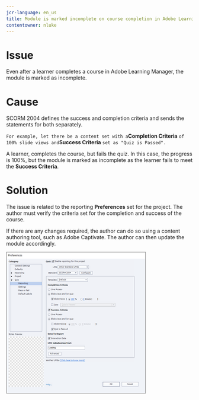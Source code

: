 ```yaml
---
jcr-language: en_us
title: Module is marked incomplete on course completion in Adobe Learning Manager
contentowner: nluke
---
```



# **Issue**

Even after a learner completes a course in Adobe Learning Manager, the module is marked as incomplete.

# **Cause**

SCORM 2004 defines&nbsp;the success and completion criteria and sends the statements for both separately.

`For example, let there be a content set with a`**Completion Criteria** `of 100% slide views and`**Success Criteria** `set as "Quiz is Passed".`

A learner, completes the course, but fails the quiz. In this case, the progress is 100%,&nbsp;but the module is marked as incomplete as the learner fails to meet the **Success Criteria**.

# **Solution**

The issue is related to the reporting **Preferences** set for the project. The author must verify the criteria set for the completion and success of the course.

If there are any changes required, the author can do so using a content authoring tool, such as Adobe Captivate. The author can then update the module accordingly.

![](assets/scorm.png)

